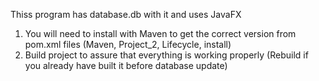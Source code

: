 Thiss program has database.db with it and uses JavaFX

1. You will need to install with Maven to get the correct version from pom.xml files (Maven, Project_2, Lifecycle, install)
2. Build project to assure that everything is working properly (Rebuild if you already have built it before database update)
